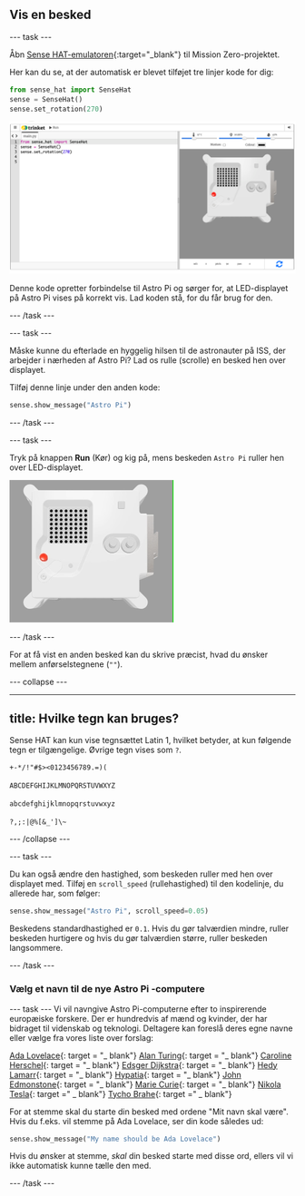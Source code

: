 ## Vis en besked

--- task ---

Åbn [Sense HAT-emulatoren](https://trinket.io/mission-zero){:target="_blank"} til Mission Zero-projektet.

Her kan du se, at der automatisk er blevet tilføjet tre linjer kode for dig:

```python
from sense_hat import SenseHat
sense = SenseHat()
sense.set_rotation(270)
```

![Et skærmbillede af Trinket Sense Hat-emulatoren med tre linjer startkode er vist i ruden til venstre.](images/sense-hat-emulator2.png)

Denne kode opretter forbindelse til Astro Pi og sørger for, at LED-displayet på Astro Pi vises på korrekt vis. Lad koden stå, for du får brug for den.

--- /task ---

--- task ---

Måske kunne du efterlade en hyggelig hilsen til de astronauter på ISS, der arbejder i nærheden af Astro Pi? Lad os rulle (scrolle) en besked hen over displayet.

Tilføj denne linje under den anden kode:

```python
sense.show_message("Astro Pi")
```

--- /task ---

--- task ---

Tryk på knappen **Run** (Kør) og kig på, mens beskeden `Astro Pi` ruller hen over LED-displayet.

![Trinket Sense HAT-emulatoren kører et prøveprogram, der ruller teksten "Astro PI" hen over LED-matricen med hvide bogstaver](images/M0_1.gif)

--- /task ---



For at få vist en anden besked kan du skrive præcist, hvad du ønsker mellem anførselstegnene (`""`).

--- collapse ---

---
title: Hvilke tegn kan bruges?
---

Sense HAT kan kun vise tegnsættet Latin 1, hvilket betyder, at kun følgende tegn er tilgængelige. Øvrige tegn vises som `?`.

```
+-*/!"#$><0123456789.=)(

ABCDEFGHIJKLMNOPQRSTUVWXYZ

abcdefghijklmnopqrstuvwxyz

?,;:|@%[&_']\~
```

--- /collapse ---

--- task ---

Du kan også ændre den hastighed, som beskeden ruller med hen over displayet med. Tilføj en `scroll_speed` (rullehastighed) til den kodelinje, du allerede har, som følger:

```python
sense.show_message("Astro Pi", scroll_speed=0.05)
```

Beskedens standardhastighed er `0.1`. Hvis du gør talværdien mindre, ruller beskeden hurtigere og hvis du gør talværdien større, ruller beskeden langsommere.

--- /task ---

### Vælg et navn til de nye Astro Pi -computere

--- task --- Vi vil navngive Astro Pi-computerne efter to inspirerende europæiske forskere. Der er hundredvis af mænd og kvinder, der har bidraget til videnskab og teknologi. Deltagere kan foreslå deres egne navne eller vælge fra vores liste over forslag:


[Ada Lovelace](https://en.wikipedia.org/wiki/Ada_Lovelace){: target = "_ blank"} 
[Alan Turing](https://en.wikipedia.org/wiki/Alan_Turing){: target = "_ blank"} 
[Caroline Herschel](https://en.wikipedia.org/wiki/Caroline_Herschel){: target = "_ blank"} 
[Edsger Dijkstra](https://en.wikipedia.org/wiki/Edsger_W._Dijkstra){: target = "_ blank"} 
[Hedy Lamarr](https://en.wikipedia.org/wiki/Hedy_Lamarr){: target = "_ blank"} 
[Hypatia](https://en.wikipedia.org/wiki/Hypatia){: target = "_ blank"} 
[John Edmonstone](https://en.wikipedia.org/wiki/John_Edmonstone){: target = "_ blank"} 
[Marie Curie](https://en.wikipedia.org/wiki/Marie_Curie){: target = "_ blank"} 
[Nikola Tesla](https://en.wikipedia.org/wiki/Nikola_Tesla){: target =" _ blank"} 
[Tycho Brahe](https://en.wikipedia.org/wiki/Tycho_Brahe){: target =" _ blank"}

For at stemme skal du starte din besked med ordene "Mit navn skal være". Hvis du f.eks. vil stemme på Ada Lovelace, ser din kode således ud:

```python
sense.show_message("My name should be Ada Lovelace")
```

Hvis du ønsker at stemme, *skal* din besked starte med disse ord, ellers vil vi ikke automatisk kunne tælle den med.

--- /task ---



